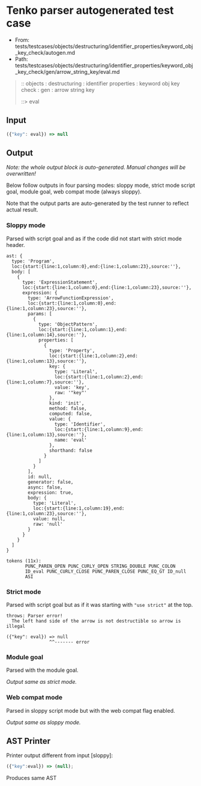 # Tenko parser autogenerated test case

- From: tests/testcases/objects/destructuring/identifier_properties/keyword_obj_key_check/autogen.md
- Path: tests/testcases/objects/destructuring/identifier_properties/keyword_obj_key_check/gen/arrow_string_key/eval.md

> :: objects : destructuring : identifier properties : keyword obj key check : gen : arrow string key
>
> ::> eval

## Input


`````js
({"key": eval}) => null
`````

## Output

_Note: the whole output block is auto-generated. Manual changes will be overwritten!_

Below follow outputs in four parsing modes: sloppy mode, strict mode script goal, module goal, web compat mode (always sloppy).

Note that the output parts are auto-generated by the test runner to reflect actual result.

### Sloppy mode

Parsed with script goal and as if the code did not start with strict mode header.

`````
ast: {
  type: 'Program',
  loc:{start:{line:1,column:0},end:{line:1,column:23},source:''},
  body: [
    {
      type: 'ExpressionStatement',
      loc:{start:{line:1,column:0},end:{line:1,column:23},source:''},
      expression: {
        type: 'ArrowFunctionExpression',
        loc:{start:{line:1,column:0},end:{line:1,column:23},source:''},
        params: [
          {
            type: 'ObjectPattern',
            loc:{start:{line:1,column:1},end:{line:1,column:14},source:''},
            properties: [
              {
                type: 'Property',
                loc:{start:{line:1,column:2},end:{line:1,column:13},source:''},
                key: {
                  type: 'Literal',
                  loc:{start:{line:1,column:2},end:{line:1,column:7},source:''},
                  value: 'key',
                  raw: '"key"'
                },
                kind: 'init',
                method: false,
                computed: false,
                value: {
                  type: 'Identifier',
                  loc:{start:{line:1,column:9},end:{line:1,column:13},source:''},
                  name: 'eval'
                },
                shorthand: false
              }
            ]
          }
        ],
        id: null,
        generator: false,
        async: false,
        expression: true,
        body: {
          type: 'Literal',
          loc:{start:{line:1,column:19},end:{line:1,column:23},source:''},
          value: null,
          raw: 'null'
        }
      }
    }
  ]
}

tokens (11x):
       PUNC_PAREN_OPEN PUNC_CURLY_OPEN STRING_DOUBLE PUNC_COLON
       ID_eval PUNC_CURLY_CLOSE PUNC_PAREN_CLOSE PUNC_EQ_GT ID_null
       ASI
`````

### Strict mode

Parsed with script goal but as if it was starting with `"use strict"` at the top.

`````
throws: Parser error!
  The left hand side of the arrow is not destructible so arrow is illegal

({"key": eval}) => null
                ^^------- error
`````


### Module goal

Parsed with the module goal.

_Output same as strict mode._

### Web compat mode

Parsed in sloppy script mode but with the web compat flag enabled.

_Output same as sloppy mode._

## AST Printer

Printer output different from input [sloppy]:

````js
({"key":eval}) => (null);
````

Produces same AST

